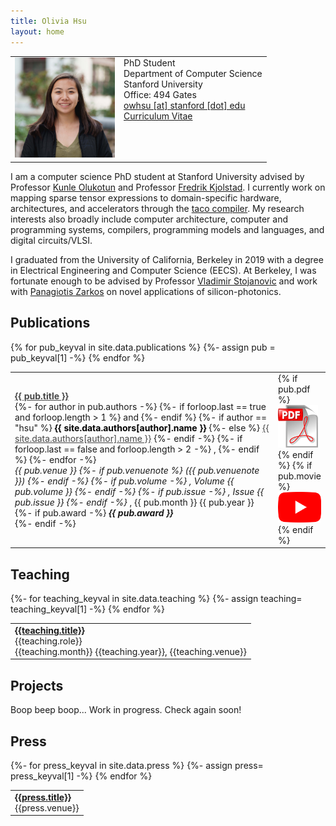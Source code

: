 ```yaml
---
title: Olivia Hsu
layout: home
---
```


<table border="0" cellpadding="0">
<td valign="top" style="min-width:140px;">
<img src="/assets/owhsu.jpg" width="160">
</td>
<td valign="top">
PhD Student<br/>
Department of Computer Science<br/>
Stanford University<br/>
Office: 494 Gates<br/>
<a href="mailto:owhsu@stanford.edu">owhsu [at] stanford [dot] edu</a><br/>
<a href="/assets/owhsu-cv.pdf">Curriculum Vitae</a>
</td>
</table>


I am a computer science PhD student at Stanford University advised by Professor 
[Kunle Olukotun](https://profiles.stanford.edu/kunle-olukotun?tab=bio) 
and Professor [Fredrik Kjolstad](http://fredrikbk.com). 
I currently work on mapping sparse tensor expressions to domain-specific
hardware, architectures, and accelerators through the [taco
compiler](http://tensor-compiler.org). My research interests also broadly include
computer 
architecture, computer and programming systems, compilers, 
programming models and languages, and digital circuits/VLSI.

I graduated from the University of California, Berkeley in 2019 with a degree
in Electrical Engineering and Computer Science (EECS).  At Berkeley, I was
fortunate enough to be advised by Professor [Vladimir
Stojanovic](https://www2.eecs.berkeley.edu/Faculty/Homepages/vlada.html) and
work with [Panagiotis
Zarkos](https://www.linkedin.com/in/panagiotis-zarkos-0a51a7ba/) on novel
applications of silicon-photonics.  

<h2 class="tableheading">Publications</h2>

<table border="0">
  {% for pub_keyval in site.data.publications %}
    <tr>
      {%- assign pub = pub_keyval[1] -%}
      <td>
        <b><a href="{{pub_keyval[0]}}.html" style="color: #464646">{{ pub.title }}</a></b><br/>
        {%- for author in pub.authors -%}
          {%- if forloop.last == true and forloop.length > 1 %}
            and
          {%- endif %}
          {%- if author == "hsu" %}
            <b><font color="#000000">{{ site.data.authors[author].name }}</font></b>
          {%- else %}
            <a href="{{- site.data.authors[author].site -}}" style="color: #464646">{{ site.data.authors[author].name }}</a>
          {%- endif -%}
          {%- if forloop.last == false and forloop.length > 2 -%}
            ,
          {%- endif %}
        {%- endfor -%}<br/>
        <i>{{ pub.venue }}
        {%- if pub.venuenote %}
        ({{ pub.venuenote }})
        {%- endif -%}
        {%- if pub.volume -%}
        , Volume {{ pub.volume }}
        {%- endif -%}
        {%- if pub.issue -%}
        , Issue {{ pub.issue }}
        {%- endif -%}
        </i>, {{ pub.month }} {{ pub.year }}<br/>
        {%- if pub.award -%}
          <i><b>{{ pub.award }}</b></i><br/>
        {%- endif -%}
      </td>
      <td valign="top" width="20">
        {% if pub.pdf %}
          <a href="{{ pub.pdf }}"><img src="/assets/pdf.png" alt="pdf" /></a>
        {% endif %}
        {% if pub.movie %}
          <a href="{{ pub.movie }}"><img src="/assets/movie.png" alt="youtube" /></a>
        {% endif %}
      </td>
    </tr>
{% endfor %}
</table>

<h2 class="tableheading">Teaching</h2>
<table border="0">
{%- for teaching_keyval in site.data.teaching %}
  {%- assign teaching= teaching_keyval[1] -%}
  <tr>
  <td> 
    <b><a
	href="{{teaching.url}}">{{teaching.title}}</a></b><br/>{{teaching.role}}
	<br/>{{teaching.month}} {{teaching.year}}, {{teaching.venue}}
  </td>
  </tr>
{% endfor %}
</table>

<h2 class="tableheading">Projects</h2>
Boop beep boop... Work in progress. Check again soon!

<h2 class="tableheading">Press</h2>

<table border="0">
{%- for press_keyval in site.data.press %}
  {%- assign press= press_keyval[1] -%}
  <tr>
  <td> 
    <b><a href="{{press.url}}">{{press.title}}</a></b><br/>{{press.venue}}
  </td>
  </tr>
{% endfor %}
</table>
